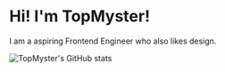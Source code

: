 # Hi! I'm TopMyster!

I am a aspiring Frontend Engineer who also likes design.


![TopMyster's GitHub stats](https://github-readme-stats.vercel.app/api?username=Topmyster)

